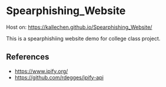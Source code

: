 # Spearphishing_Website

Host on: https://kallechen.github.io/Spearphishing_Website/

This is a spearphishiing website demo for college class project.

## References

- https://www.ipify.org/
- https://github.com/rdegges/ipify-api
